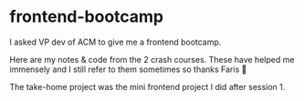 # frontend-bootcamp
I asked VP dev of ACM to give me a frontend bootcamp.

Here are my notes & code from the 2 crash courses. These have helped me immensely and I still refer to them sometimes so thanks Faris 🥖

The take-home project was the mini frontend project I did after session 1.

